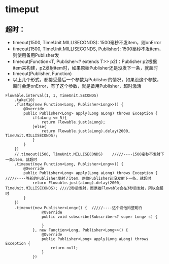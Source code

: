 # timeput

## 超时：
- timeout(1500, TimeUnit.MILLISECONDS): 1500毫秒不发item，则onError
- timeout(1500, TimeUnit.MILLISECONDS, Publisher): 1500毫秒不发item，则使用备用Publisher发
- timeout(Function<T, Publisher<? extends T>> p2)：Publisher p2根据item来构建，p2发射item时，如果原始Publisher还是没发下一条，就超时
- timeout(Publisher, Function)
- 以上几个形式，都接受最后一个参数为Publisher的情况，如果没这个参数，超时会走onError，有了这个参数，就是备用Publisher，超时激活


```
Flowable.interval(1, 1, TimeUnit.SECONDS)
    .take(10)
    .flatMap(new Function<Long, Publisher<Long>>() {
        @Override
        public Publisher<Long> apply(Long aLong) throws Exception {
            if(aLong <= 5){
                return Flowable.just(aLong);
            }else{
                return Flowable.just(aLong).delay(2000, TimeUnit.MILLISECONDS);
            }
        }
    })
    //.timeout(1500, TimeUnit.MILLISECONDS)    /////----1500毫秒不发射下一条item，就超时
    .timeout(new Function<Long, Publisher<Long>>() {
        @Override
        public Publisher<Long> apply(Long aLong) throws Exception {    /////----等新的Publisher发射了item，原始Publisher还没发射下一条，就超时
            return Flowable.just(aLong).delay(2000, TimeUnit.MILLISECONDS); ////2秒后发射，而原始Flowable会在3秒后发射，所以会超时
        }
    })
    .timeout(new Publisher<Long>() {  /////----这个没他妈整明白
                @Override
                public void subscribe(Subscriber<? super Long> s) {

                }
            }, new Function<Long, Publisher<Long>>() {
                @Override
                public Publisher<Long> apply(Long aLong) throws Exception {
                    return null;
                }
            })
```